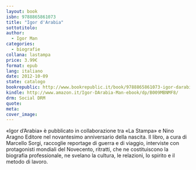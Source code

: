 ```yaml
---
layout: book
isbn: 9788865861073
title: "Igor d'Arabia"
sottotitolo:
author:
  - Igor Man
categories:
  - biografie
collana: lastampa
price: 3.99€
format: epub
lang: italiano
date: 2012-10-09
state: catalogo
bookrepublic: http://www.bookrepublic.it/book/9788865861073-igor-darabia/
kindle: http://www.amazon.it/Igor-DArabia-Man-ebook/dp/B009MBNMF8/
drm: Social DRM
quote:
meta:
cover_image:
---
```

«Igor d’Arabia» è pubblicato in collaborazione tra «La Stampa» e Nino Aragno Editore nel novantesimo anniversario della nascita. Il libro, a cura di Marcello Sorgi, raccoglie reportage di guerra e di viaggio, interviste con protagonisti mondiali del Novecento, ritratti, che ne costituiscono la biografia professionale, ne svelano la cultura, le relazioni, lo spirito e il metodo di lavoro.